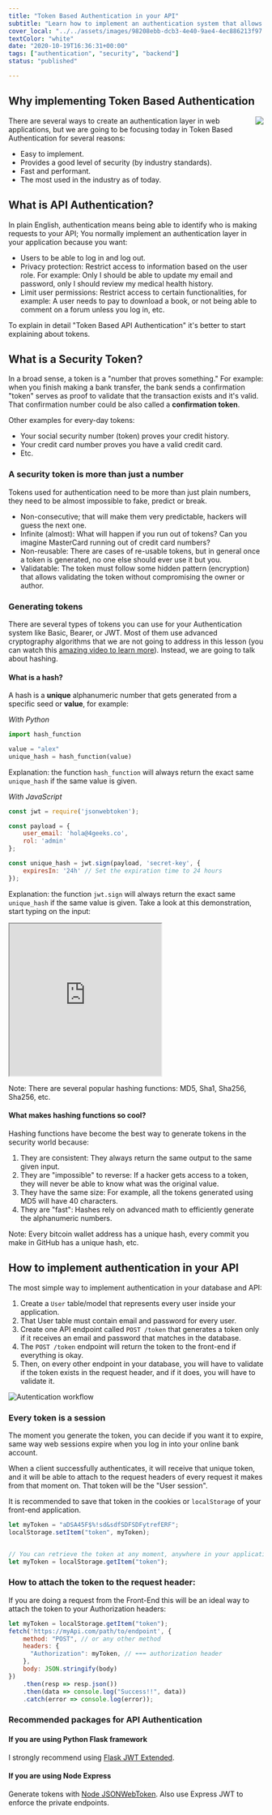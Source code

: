 ```yaml
---
title: "Token Based Authentication in your API"
subtitle: "Learn how to implement an authentication system that allows users to log in and log out from your web app and API"
cover_local: "../../assets/images/98208ebb-dcb3-4e40-9ae4-4ec886213f97.jpeg"
textColor: "white"
date: "2020-10-19T16:36:31+00:00"
tags: ["authentication", "security", "backend"]
status: "published"

---
```


## Why implementing Token Based Authentication

<img src="https://github.com/breatheco-de/content/blob/ee21de4299b9e003de7be720280b42ed50056daf/src/assets/images/authentication.png?raw=true" align="right" />

There are several ways to create an authentication layer in web applications, but we are going to be focusing today in Token Based Authentication for several reasons:

- Easy to implement.
- Provides a good level of security (by industry standards).
- Fast and performant.
- The most used in the industry as of today.

## What is API Authentication?

In plain English, authentication means being able to identify who is making requests to your API; You normally implement an authentication layer in your application because you want:

- Users to be able to log in and log out.
- Privacy protection: Restrict access to information based on the user role. For example: Only I should be able to update my email and password, only I should review my medical health history.
- Limit user permissions: Restrict access to certain functionalities, for example: A user needs to pay to download a book, or not being able to comment on a forum unless you log in, etc.

To explain in detail "Token Based API Authentication" it's better to start explaining about tokens.

## What is a Security Token?

In a broad sense, a token is a "number that proves something." For example: when you finish making a bank transfer, the bank sends a confirmation "token" serves as proof to validate that the transaction exists and it's valid. That confirmation number could be also called a **confirmation token**.

Other examples for every-day tokens:

- Your social security number (token) proves your credit history.
- Your credit card number proves you have a valid credit card.
- Etc.

### A security token is more than just a number

Tokens used for authentication need to be more than just plain numbers, they need to be almost impossible to fake, predict or break.

- Non-consecutive; that will make them very predictable, hackers will guess the next one.
- Infinite (almost): What will happen if you run out of tokens? Can you imagine MasterCard running out of credit card numbers?
- Non-reusable: There are cases of re-usable tokens, but in general once a token is generated, no one else should ever use it but you.
- Validatable: The token must follow some hidden pattern (encryption) that allows validating the token without compromising the owner or author.

### Generating tokens

There are several types of tokens you can use for your Authentication system like Basic, Bearer, or JWT. Most of them use advanced cryptography algorithms that we are not going to address in this lesson (you can watch this [amazing video to learn more](https://www.youtube.com/watch?v=4zahvcJ9glg)). Instead, we are going to talk about hashing.

#### What is a hash?

A hash is a **unique** alphanumeric number that gets generated from a specific seed or **value**, for example:

*With Python*

```py
import hash_function

value = "alex"
unique_hash = hash_function(value)
```

Explanation: the function `hash_function` will always return the exact same `unique_hash` if the same value is given.

*With JavaScript*

```javascript
const jwt = require('jsonwebtoken');

const payload = {
    user_email: 'hola@4geeks.co',
    rol: 'admin'
};

const unique_hash = jwt.sign(payload, 'secret-key', {
    expiresIn: '24h' // Set the expiration time to 24 hours
});
```

Explanation: the function `jwt.sign` will always return the exact same `unique_hash` if the same value is given. Take a look at this demonstration, start typing on the input:

<!--hide-->
<iframe src="https://full-stack-assets.breatheco.de/live-demos/security/hashing/" height="300" title="Hashing functions example"></iframe>
<!--endhide-->

Note: There are several popular hashing functions: MD5, Sha1, Sha256, Sha256, etc. 

#### What makes hashing functions so cool?

Hashing functions have become the best way to generate tokens in the security world because:

1. They are consistent: They always return the same output to the same given input.
2. They are "impossible" to reverse: If a hacker gets access to a token, they will never be able to know what was the original value.
3. They have the same size: For example, all the tokens generated using MD5 will have 40 characters.
4. They are "fast": Hashes rely on advanced math to efficiently generate the alphanumeric numbers.

Note: Every bitcoin wallet address has a unique hash, every commit you make in GitHub has a unique hash, etc.

## How to implement authentication in your API

The most simple way to implement authentication in your database and API:

1. Create a `User` table/model that represents every user inside your application.
2. That User table must contain email and password for every user.
3. Create one API endpoint called `POST /token` that generates a token only if it receives an email and password that matches in the database.
4. The `POST /token` endpoint will return the token to the front-end if everything is okay.
5. Then, on every other endpoint in your database, you will have to validate if the token exists in the request header, and if it does, you will have to validate it.

![Autentication workflow](https://github.com/breatheco-de/content/blob/master/src/assets/images/authentication-diagram.png?raw=true)

### Every token is a session

The moment you generate the token, you can decide if you want it to expire, same way web sessions expire when you log in into your online bank account.

When a client successfully authenticates, it will receive that unique token, and it will be able to attach to the request headers of every request it makes from that moment on. That token will be the "User session".

It is recommended to save that token in the cookies or `localStorage` of your front-end application.

```js
let myToken = "aDSA45F$%!sd&sdfSDFSDFytrefERF";
localStorage.setItem("token", myToken);


// You can retrieve the token at any moment, anywhere in your application, by using:
let myToken = localStorage.getItem("token");
```

### How to attach the token to the request header:

If you are doing a request from the Front-End this will be an ideal way to attach the token to your Authorization headers:

```js
let myToken = localStorage.getItem("token");
fetch('https://myApi.com/path/to/endpoint', {
    method: "POST", // or any other method
    headers: {
      "Authorization": myToken, // ⬅⬅⬅ authorization header
    },
    body: JSON.stringify(body)
})
    .then(resp => resp.json())
    .then(data => console.log("Success!!", data))
    .catch(error => console.log(error));
```

### Recommended packages for API Authentication

#### If you are using Python Flask framework

I strongly recommend using [Flask JWT Extended](https://github.com/vimalloc/flask-jwt-extended).

#### If you are using Node Express

Generate tokens with [Node JSONWebToken](https://github.com/auth0/node-jsonwebtoken#readme). Also use Express JWT to enforce the private endpoints.

